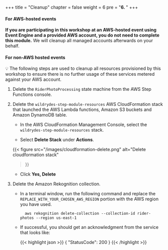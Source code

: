 +++
title = "Cleanup"
chapter = false
weight = 6
pre = "<b>6. </b>"
+++

#### For AWS-hosted events

**If you are participating in this workshop at an AWS-hosted event using Event Engine and a provided AWS account, you do not need to complete this module.** We will cleanup all managed accounts afterwards on your behalf.

#### For non-AWS hosted events
:bulb: The following steps are used to cleanup all resources provisioned by this workshop to ensure there is no further usage of these services metered against your AWS account.

1. Delete the `RiderPhotoProcessing` state machine from the AWS Step Functions console.

1. Delete the `wildrydes-step-module-resources` AWS CloudFormation stack that launched the AWS Lambda functions, Amazon S3 buckets and Amazon DynamoDB table.

	* In the AWS CloudFormation Management Console, select the `wildrydes-step-module-resources` stack.

 	* Select **Delete Stack** under **Actions**.

	{{< figure
		src="/images/cloudformation-delete.png"
		alt="Delete cloudformation stack"
	>}}

	* Click **Yes, Delete**

1. Delete the Amazon Rekognition collection.

	* In a terminal window, run the following command and replace the `REPLACE_WITH_YOUR_CHOSEN_AWS_REGION` portion with the AWS region you have used.

			aws rekognition delete-collection --collection-id rider-photos --region us-east-1 	

	* If successful, you should get an acknowledgment from the service that looks like:

		{{< highlight json >}}
{
	"StatusCode": 200
}	{{< /highlight >}}
